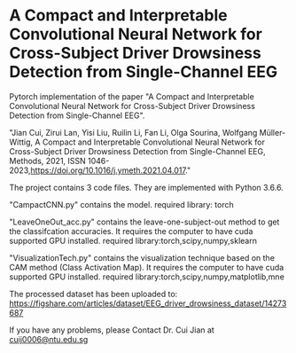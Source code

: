 # A Compact and Interpretable Convolutional Neural Network for Cross-Subject Driver Drowsiness Detection from Single-Channel EEG 

Pytorch implementation of the paper "A Compact and Interpretable Convolutional Neural Network for Cross-Subject Driver Drowsiness Detection from Single-Channel EEG".

"Jian Cui, Zirui Lan, Yisi Liu, Ruilin Li, Fan Li, Olga Sourina, Wolfgang Müller-Wittig,
A Compact and Interpretable Convolutional Neural Network for Cross-Subject Driver Drowsiness Detection from Single-Channel EEG,
Methods, 2021, ISSN 1046-2023,https://doi.org/10.1016/j.ymeth.2021.04.017."


The project contains 3 code files. They are implemented with Python 3.6.6.

"CampactCNN.py" contains the model.
required library: torch

"LeaveOneOut_acc.py" contains the leave-one-subject-out method to get the classifcation accuracies.
It requires the computer to have cuda supported GPU installed.
required library:torch,scipy,numpy,sklearn

"VisualizationTech.py" contains the visualization technique based on the CAM method (Class Activation Map).
It requires the computer to have cuda supported GPU installed.
required library:torch,scipy,numpy,matplotlib,mne

The processed dataset has been uploaded to:
https://figshare.com/articles/dataset/EEG_driver_drowsiness_dataset/14273687

If you have any problems, please Contact Dr. Cui Jian at cuij0006@ntu.edu.sg
